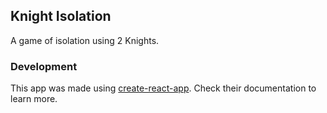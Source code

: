## Knight Isolation

A game of isolation using 2 Knights.


### Development
This app was made using [create-react-app](https://github.com/facebookincubator/create-react-app). Check their documentation to learn more.

